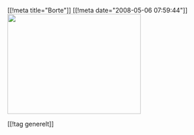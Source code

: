[[!meta  title="Borte"]]
[[!meta  date="2008-05-06 07:59:44"]]
<a href="http://pjatt.net/images/2008/05/borte.jpg"><img class="aligncenter size-medium wp-image-528" title="Borte" src="http://pjatt.net/images/2008/05/borte.jpg" alt="" width="300" height="225"  /></a>

[[!tag  generelt]]